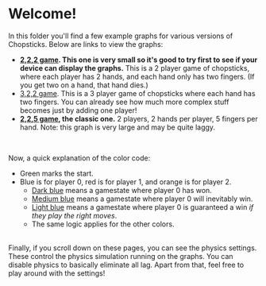 # Welcome!

In this folder you'll find a few example graphs for various versions of Chopsticks. Below are links to view the graphs:

- **[2,2,2 game](https://google.com). This one is very small so it's good to try first to see if your device can display the graphs.** This is a 2 player game of chopsticks, where each player has 2 hands, and each hand only has two fingers. (If you get two on a hand, that hand dies.) 
- [3,2,2 game](https://google.com). This is a 3 player game of chopsticks where each hand has two fingers. You can already see how much more complex stuff becomes just by adding one player!
- **[2,2,5 game](https://google.com), the classic one.** 2 players, 2 hands per player, 5 fingers per hand. Note: this graph is very large and may be quite laggy.

<br>

Now, a quick explanation of the color code:
- Green marks the start.
- Blue is for player 0, red is for player 1, and orange is for player 2.
	- <u>Dark blue</u> means a gamestate where player 0 has won.
	- <u>Medium blue</u> means a gamestate where player 0 will inevitably win.
	- <u>Light blue</u> means a gamestate where player 0 is guaranteed a win *if they play the right moves*.
	- The same logic applies for the other colors.

<br>
Finally, if you scroll down on these pages, you can see the physics settings. These control the physics simulation running on the graphs. You can disable physics to basically eliminate all lag. Apart from that, feel free to play around with the settings!
